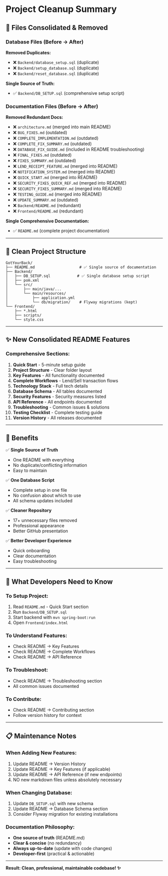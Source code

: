# Project Cleanup Summary

## 🧹 Files Consolidated & Removed

### Database Files (Before → After)
**Removed Duplicates:**
- ❌ `Backend/database_setup.sql` (duplicate)
- ❌ `Backend/setup_database.sql` (duplicate)  
- ❌ `Backend/reset_database.sql` (duplicate)

**Single Source of Truth:**
- ✅ `Backend/DB_SETUP.sql` (comprehensive setup script)

### Documentation Files (Before → After)
**Removed Redundant Docs:**
- ❌ `architecture.md` (merged into main README)
- ❌ `BUG_FIXES.md` (outdated)
- ❌ `COMPLETE_IMPLEMENTATION.md` (outdated)
- ❌ `COMPLETE_FIX_SUMMARY.md` (outdated)
- ❌ `DATABASE_FIX_GUIDE.md` (included in README troubleshooting)
- ❌ `FINAL_FIXES.md` (outdated)
- ❌ `FIXES_SUMMARY.md` (outdated)
- ❌ `LEND_RECEIPT_FEATURE.md` (merged into README)
- ❌ `NOTIFICATION_SYSTEM.md` (merged into README)
- ❌ `QUICK_START.md` (merged into README)
- ❌ `SECURITY_FIXES_QUICK_REF.md` (merged into README)
- ❌ `SECURITY_FIXES_SUMMARY.md` (merged into README)
- ❌ `TESTING_GUIDE.md` (merged into README)
- ❌ `UPDATE_SUMMARY.md` (outdated)
- ❌ `Backend/README.md` (redundant)
- ❌ `Frontend/README.md` (redundant)

**Single Comprehensive Documentation:**
- ✅ `README.md` (complete project documentation)

---

## 📂 Clean Project Structure

```
GotYourBack/
├── README.md                    # ✅ Single source of documentation
├── Backend/
│   ├── DB_SETUP.sql            # ✅ Single database setup script
│   ├── pom.xml
│   └── src/
│       ├── main/java/...
│       └── main/resources/
│           ├── application.yml
│           └── db/migration/    # Flyway migrations (kept)
└── Frontend/
    ├── *.html
    ├── scripts/
    └── style.css
```

---

## ✨ New Consolidated README Features

### Comprehensive Sections:
1. **Quick Start** - 5-minute setup guide
2. **Project Structure** - Clear folder layout
3. **Key Features** - All functionality documented
4. **Complete Workflows** - Lend/Sell transaction flows
5. **Technology Stack** - Full tech details
6. **Database Schema** - All tables documented
7. **Security Features** - Security measures listed
8. **API Reference** - All endpoints documented
9. **Troubleshooting** - Common issues & solutions
10. **Testing Checklist** - Complete testing guide
11. **Version History** - All releases documented

---

## 🎯 Benefits

✅ **Single Source of Truth**
- One README with everything
- No duplicate/conflicting information
- Easy to maintain

✅ **One Database Script**
- Complete setup in one file
- No confusion about which to use
- All schema updates included

✅ **Cleaner Repository**
- 17+ unnecessary files removed
- Professional appearance
- Better GitHub presentation

✅ **Better Developer Experience**
- Quick onboarding
- Clear documentation
- Easy troubleshooting

---

## 🚀 What Developers Need to Know

### To Setup Project:
1. Read `README.md` - Quick Start section
2. Run `Backend/DB_SETUP.sql`
3. Start backend with `mvn spring-boot:run`
4. Open `Frontend/index.html`

### To Understand Features:
- Check README → Key Features
- Check README → Complete Workflows
- Check README → API Reference

### To Troubleshoot:
- Check README → Troubleshooting section
- All common issues documented

### To Contribute:
- Check README → Contributing section
- Follow version history for context

---

## 📋 Maintenance Notes

### When Adding New Features:
1. Update README → Version History
2. Update README → Key Features (if applicable)
3. Update README → API Reference (if new endpoints)
4. NO new markdown files unless absolutely necessary

### When Changing Database:
1. Update `DB_SETUP.sql` with new schema
2. Update README → Database Schema section
3. Consider Flyway migration for existing installations

### Documentation Philosophy:
- **One source of truth** (README.md)
- **Clear & concise** (no redundancy)
- **Always up-to-date** (update with code changes)
- **Developer-first** (practical & actionable)

---

**Result: Clean, professional, maintainable codebase! ✨**
